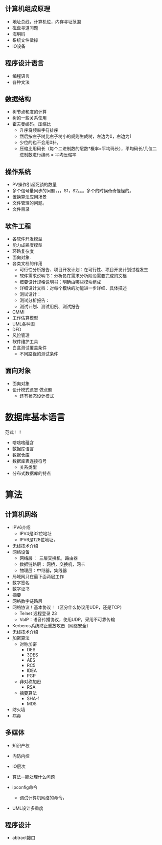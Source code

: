 
## 计算机组成原理
- 地址总线，计算机位，内存寻址范围
- 磁盘寻道问题
- 海明码
- 系统文件做操
- IO设备

## 程序设计语言
- 编程语言
- 各种文法

## 数据结构
- 树节点和度的计算
- 树的一些关系使用
- 霍夫曼编码，压缩比
  - 升序将频率字符排序
  - 然后按左子树比右子树小的规则生成树，左边为0，右边为1
  - 少位的也不会用0补，
  - 压缩比用码长（每个二进制数的层数*概率=平均码长），平均码长/几位二进制数进行编码 = 平均压缩率

## 操作系统

- PV操作引起死锁的数量
- 多个信号量同步的问题，，，S1，S2。。。多个的时候奇奇怪怪的。
- 置换算法应用场景
- 文件管理的问题。
- 文件目录


## 软件工程
- 各软件开发模型
- 能力成熟度模型
- 环路复杂度
- 面向对象.
- 各类文档的作用
  - 可行性分析报告、项目开发计划：在可行性、项目开发计划过程发生
  - 软件需求说明书：分析员在需求分析阶段需要完成的文档
  - 概要设计规格说明书：明确由哪些模块组成
  - 详细设计文档：对每个模块的功能进一步详细、具体描述
  - 测试设计：
  - 测试分析报告：
  - 测试计划、测试用例、测试报告
- CMMI
- 工作估算模型
- UML各种图
- DFD
- 风险管理
- 软件维护工具
- 白盒测试覆盖条件
  - 不同路径的测试条件


## 面向对象
- 面向对象
- 设计模式遗忘 做点题
  - 还有状态设计模式


# 数据库基本语言
范式！！
- 啥啥啥蕴含
- 数据库语言
- 数据仓库
- 数据库表连接符号
  - 关系类型
- 分布式数据库的特点

# 算法



## 计算机网络
- IPV6介绍
  - IPV4是32位地址
  - IPV6是128位地址，
- 无线技术介绍
- 网络设备 
  - 网络层 ： 三层交换机，路由器
  - 数据链路层： 网桥，交换机，网卡
  - 物理层：中继器，集线器
- 局域网只在最下面两层工作
- 数字签名
- 数字证书
- 摘要
- 网络数字链路层
- 网络协议！基本协议！（区分什么协议用UDP，还是TCP）
  - Telnet 远程登录 23
  - VoIP：语音传播协议，使用UDP，采用不可靠传输
- Kerberos系统防止重放攻击（网络安全）
- 无线技术介绍
- 加密算法
  - 对称加密
    - DES
    - 3DES
    - AES
    - RC5
    - IDEA
    - PGP
  - 非对称加密
    - RSA
  - 摘要算法
    - SHA-1
    - MD5
- 防火墙
- 病毒




## 多媒体

- 知识产权


- 内防内控
- IO层次
- 算法--能处理什么问题
- ipconfig命令

  - 调试计算机网络的命令，
- UML设计多重度


## 程序设计
- abtract接口